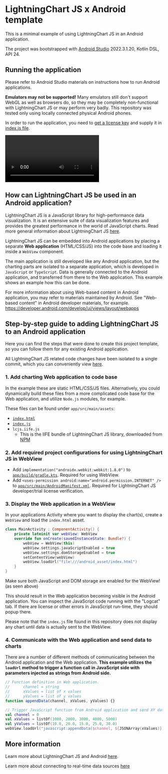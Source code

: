 # LightningChart JS x Android template

This is a minimal example of using LightningChart JS in an Android application.

The project was bootstrapped with [Android Studio](https://developer.android.com/studio) 2022.3.1.20, Kotlin DSL, API 24.

## Running the application

Please refer to Android Studio materials on instructions how to run Android applications.

**Emulators may not be supported!** Many emulators still don't support WebGL as well as browsers do, so they may be completely non-functional with LightningChart JS or may perform very badly.
This repository was tested only using locally connected physical Android phones.

In order to run the application, you need to [get a license key](https://lightningchart.com/js-charts/#license-key) and supply it in [index.js file](https://github.com/Arction/lcjs-react-template/blob/master/app/src/main/assets/index.js).

![Screen recording of LightningChart JS in Android application](./recording.mp4)

## How can LightningChart JS be used in an Android application?

LightningChart JS is a JavaScript library for high-performance data visualization.
It is an extensive suite of data visualization features and provides the greatest performance in the world of JavaScript charts. Read more general information about LightningChart JS [here](https://lightningchart.com/js-charts/docs/).

LightningChart JS can be embedded into Android applications by placing a separate **Web application** (HTML/CSS/JS) into the code base and loading it inside a `WebView` component.

The main application is still developed like any Android application, but the charting parts are isolated to a separate application, which is developed in `JavaScript` or `TypeScript`. Data is generally connected to the Android application, and transferred from there to the Web application. This example shows an example how this can be done.

For more information about using Web-based content in Android application, you may refer to materials maintained by Android.
See "Web-based content" in Android developer materials, for example. https://developer.android.com/develop/ui/views/layout/webapps

## Step-by-step guide to adding LightningChart JS to an Android application

Here you can find the steps that were done to create this project template, so you can follow them for any existing Android application.

All LightningChart JS related code changes have been isolated to a single commit, which you can conveniently view [here](https://github.com/Arction/lcjs-android-example/commit/e714979599698f90971cb6c631d344ed2432a2b5).

### 1. Add charting Web application to code base

In the example these are static HTML/CSS/JS files.
Alternatively, you could dynamically build these files from a more complicated code base for the Web application, and utilize `Node.js` modules, for example.

These files can be found under `app/src/main/assets`:

- [`index.html`](https://github.com/Arction/lcjs-react-template/blob/master/app/src/main/assets/index.html)
- [`index.js`](https://github.com/Arction/lcjs-react-template/blob/master/app/src/main/assets/index.js)
- `lcjs.iife.js`
  - This is the IIFE bundle of LightningChart JS library, downloaded from [NPM](https://www.npmjs.com/package/@arction/lcjs?activeTab=code)

### 2. Add required project configurations for using LightningChart JS in WebView

- Add `implementation("androidx.webkit:webkit:1.8.0")` to [`app/build/gradle.kts`](https://github.com/Arction/lcjs-react-template/blob/master/app/build.gradle.kts). Required for using WebView.
- Add `<uses-permission android:name="android.permission.INTERNET" />` to [`app/src/main/AndroidManifest.xml`](https://github.com/Arction/lcjs-react-template/blob/master/app/src/main/AndroidManifest.xml). Required for LightningChart JS developer/trial license verification.

### 3. Display the Web application in a WebView

In your applications Activity where you want to display the chart(s), create a `WebView` and load the `index.html` asset.

```kotlin
class MainActivity : ComponentActivity() {
    private lateinit var webView: WebView
    override fun onCreate(savedInstanceState: Bundle?) {
        webView = WebView(this)
        webView.settings.javaScriptEnabled = true
        webView.settings.domStorageEnabled = true
        setContentView(webView)
        webView.loadUrl("file:///android_asset/index.html")
    }
}
```

Make sure both JavaScript and DOM storage are enabled for the WebView! (as seen above)

This should result in the Web application becoming visible in the Android application.
You can inspect the JavaScript code running with the "Logcat" tab. If there are license or other errors in JavaScript run-time, they should popup there.

Please note that the `index.js` file found in this repository does not display any chart until data is actually sent to the WebView.

### 4. Communicate with the Web application and send data to charts

There are a number of different methods of communicating between the Android application and the Web application.
**This example utilizes the `loadUrl` method to trigger a function call in JavaScript side with parameters injected as strings from Android side.**

```js
// Function definition in Web application.
//      channel = string
//      xValues = list of x values
//      yValues = list of y values
function appendData(channel, xValues, yValues) {}
```

```kotlin
// Trigger JavaScript function from Android application and send XY data points over as parameters.
val channel = 0
val xValues = listOf(1000, 2000, 3000, 4000, 5000)
val yValues = listOf(10.0, 20.0, 15.0, 25.0, 30.0)
webView.loadUrl("javascript:appendData($channel, ${JSONArray(xValues)}, ${JSONArray(yValues)})")
```

## More information

Learn more about LightningChart JS and Android [here](https://lightningchart.com/js-charts/docs/frameworks/android/).

Learn more about connecting to real-time data sources [here](https://lightningchart.com/js-charts/docs/basic-topics/real-time-data/)
